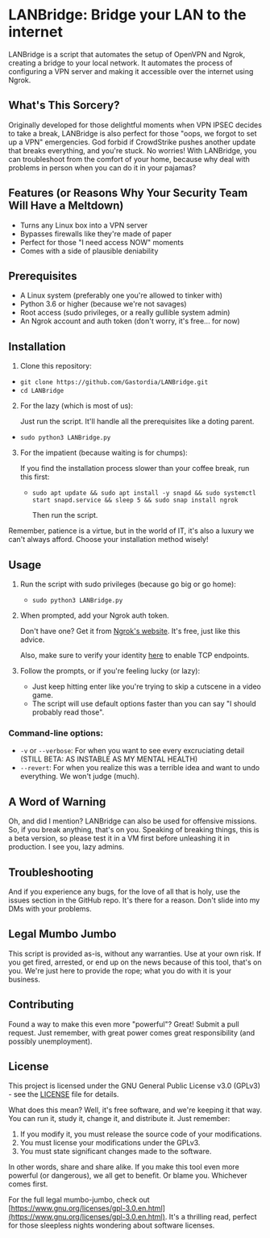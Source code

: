 # LANBridge: Bridge your LAN to the internet

LANBridge is a script that automates the setup of OpenVPN and Ngrok, creating a bridge to your local network. It automates the process of configuring a VPN server and making it accessible over the internet using Ngrok.

## What's This Sorcery?

Originally developed for those delightful moments when VPN IPSEC decides to take a break, LANBridge is also perfect for those "oops, we forgot to set up a VPN" emergencies. God forbid if CrowdStrike pushes another update that breaks everything, and you're stuck. No worries! With LANBridge, you can troubleshoot from the comfort of your home, because why deal with problems in person when you can do it in your pajamas?

## Features (or Reasons Why Your Security Team Will Have a Meltdown)

- Turns any Linux box into a VPN server
- Bypasses firewalls like they're made of paper
- Perfect for those "I need access NOW" moments
- Comes with a side of plausible deniability

## Prerequisites

- A Linux system (preferably one you're allowed to tinker with)
- Python 3.6 or higher (because we're not savages)
- Root access (sudo privileges, or a really gullible system admin)
- An Ngrok account and auth token (don't worry, it's free... for now)

## Installation

1. Clone this repository:
  - `git clone https://github.com/Gastordia/LANBridge.git`
  - `cd LANBridge`

2. For the lazy (which is most of us):
   
   Just run the script. It'll handle all the prerequisites like a doting parent.
  - `sudo python3 LANBridge.py`

3. For the impatient (because waiting is for chumps):

   If you find the installation process slower than your coffee break, run this first:
   - `sudo apt update && sudo apt install -y snapd && sudo systemctl start snapd.service && sleep 5 && sudo snap install ngrok`
  
     Then run the script.

Remember, patience is a virtue, but in the world of IT, it's also a luxury we can't always afford. Choose your installation method wisely!

## Usage

1. Run the script with sudo privileges (because go big or go home):
   - `sudo python3 LANBridge.py`

2. When prompted, add your Ngrok auth token.
   
   Don't have one? Get it from [Ngrok's website](https://dashboard.ngrok.com/get-started/your-authtoken). It's free, just like this advice.

   Also, make sure to verify your identity [here](https://dashboard.ngrok.com/settings#id-verification) to enable TCP endpoints.

4. Follow the prompts, or if you're feeling lucky (or lazy):
   - Just keep hitting enter like you're trying to skip a cutscene in a video game.
   - The script will use default options faster than you can say "I should probably read those".

### Command-line options:

- `-v` or `--verbose`: For when you want to see every excruciating detail (STILL BETA: AS INSTABLE AS MY MENTAL HEALTH)
- `--revert`: For when you realize this was a terrible idea and want to undo everything. We won't judge (much).

## A Word of Warning

Oh, and did I mention? LANBridge can also be used for offensive missions. So, if you break anything, that's on you. Speaking of breaking things, this is a beta version, so please test it in a VM first before unleashing it in production. I see you, lazy admins.

## Troubleshooting

And if you experience any bugs, for the love of all that is holy, use the issues section in the GitHub repo. It's there for a reason. Don't slide into my DMs with your problems.

## Legal Mumbo Jumbo

This script is provided as-is, without any warranties. Use at your own risk. If you get fired, arrested, or end up on the news because of this tool, that's on you. We're just here to provide the rope; what you do with it is your business.

## Contributing

Found a way to make this even more "powerful"? Great! Submit a pull request. Just remember, with great power comes great responsibility (and possibly unemployment).

## License

This project is licensed under the GNU General Public License v3.0 (GPLv3) - see the [LICENSE](LICENSE) file for details.

What does this mean? Well, it's free software, and we're keeping it that way. You can run it, study it, change it, and distribute it. Just remember:

1. If you modify it, you must release the source code of your modifications.
2. You must license your modifications under the GPLv3.
3. You must state significant changes made to the software.

In other words, share and share alike. If you make this tool even more powerful (or dangerous), we all get to benefit. Or blame you. Whichever comes first.

For the full legal mumbo-jumbo, check out [https://www.gnu.org/licenses/gpl-3.0.en.html](https://www.gnu.org/licenses/gpl-3.0.en.html). It's a thrilling read, perfect for those sleepless nights wondering about software licenses.
